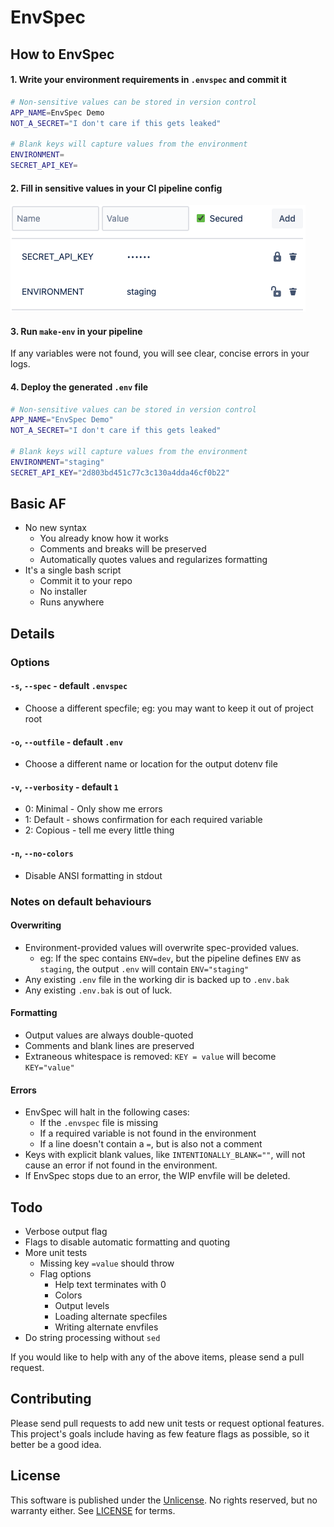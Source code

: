 # EnvSpec

## How to EnvSpec

#### 1. Write your environment requirements in `.envspec` and commit it
``` sh
# Non-sensitive values can be stored in version control
APP_NAME=EnvSpec Demo
NOT_A_SECRET="I don't care if this gets leaked"

# Blank keys will capture values from the environment
ENVIRONMENT=
SECRET_API_KEY=
```

#### 2. Fill in sensitive values in your CI pipeline config
![Example of CI config screen](https://github.com/lakmeer/envspec/blob/master/docs/ci-config.png?raw=true)

#### 3. Run `make-env` in your pipeline
If any variables were not found, you will see clear, concise errors in your logs.

#### 4. Deploy the generated `.env` file
``` sh
# Non-sensitive values can be stored in version control
APP_NAME="EnvSpec Demo"
NOT_A_SECRET="I don't care if this gets leaked"

# Blank keys will capture values from the environment
ENVIRONMENT="staging"
SECRET_API_KEY="2d803bd451c77c3c130a4dda46cf0b22"
```


## Basic AF

- No new syntax
  - You already know how it works
  - Comments and breaks will be preserved
  - Automatically quotes values and regularizes formatting
- It's a single bash script
  - Commit it to your repo
  - No installer
  - Runs anywhere


## Details

### Options

#### `-s`, `--spec` - default `.envspec`

- Choose a different specfile; eg: you may want to keep it out of project root

#### `-o`, `--outfile` - default `.env`

- Choose a different name or location for the output dotenv file

#### `-v`, `--verbosity` - default `1`

- 0: Minimal - Only show me errors
- 1: Default - shows confirmation for each required variable
- 2: Copious - tell me every little thing

#### `-n`, `--no-colors`

- Disable ANSI formatting in stdout


### Notes on default behaviours

#### Overwriting

- Environment-provided values will overwrite spec-provided values.
  - eg: If the spec contains `ENV=dev`, but the pipeline defines `ENV` as `staging`, the output
    `.env` will contain `ENV="staging"`
- Any existing `.env` file in the working dir is backed up to `.env.bak`
- Any existing `.env.bak` is out of luck.

#### Formatting

- Output values are always double-quoted
- Comments and blank lines are preserved
- Extraneous whitespace is removed: `KEY = value` will become `KEY="value"`

#### Errors

- EnvSpec will halt in the following cases:
  - If the `.envspec` file is missing
  - If a required variable is not found in the environment
  - If a line doesn't contain a `=`, but is also not a comment
- Keys with explicit blank values, like `INTENTIONALLY_BLANK=""`, will not cause an error if not
  found in the environment.
- If EnvSpec stops due to an error, the WIP envfile will be deleted.

## Todo

- Verbose output flag
- Flags to disable automatic formatting and quoting
- More unit tests
  - Missing key `=value` should throw
  - Flag options
    - Help text terminates with 0
    - Colors
    - Output levels
    - Loading alternate specfiles
    - Writing alternate envfiles
- Do string processing without `sed`

If you would like to help with any of the above items, please send a pull request.

## Contributing

Please send pull requests to add new unit tests or request optional features.
This project's goals include having as few feature flags as possible, so it better be a good idea.


## License

This software is published under the [Unlicense](http://unlicense.org). No rights reserved, but no
warranty either. See [LICENSE](https://raw.githubusercontent.com/lakmeer/envspec/master/LICENSE) for
terms.

